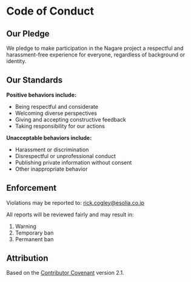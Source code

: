 # Code of Conduct

## Our Pledge

We pledge to make participation in the Nagare project a respectful and harassment-free experience for everyone, regardless of background or identity.

## Our Standards

**Positive behaviors include:**
- Being respectful and considerate
- Welcoming diverse perspectives
- Giving and accepting constructive feedback
- Taking responsibility for our actions

**Unacceptable behaviors include:**
- Harassment or discrimination
- Disrespectful or unprofessional conduct
- Publishing private information without consent
- Other inappropriate behavior

## Enforcement

Violations may be reported to: rick.cogley@esolia.co.jp

All reports will be reviewed fairly and may result in:
1. Warning
2. Temporary ban
3. Permanent ban

## Attribution

Based on the [Contributor Covenant](https://www.contributor-covenant.org/) version 2.1.